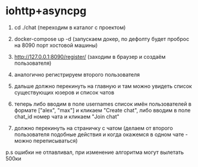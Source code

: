 # iohttp+asyncpg

1. cd ./chat (переходим в каталог с проектом)

2. docker-compose up -d  (запускаем докер, по дефолту будет проброс на 8090 порт хостовой машины)

3. http://127.0.0.1:8090/register/ (заходим в браузер и создаём пользователя)

4. аналогично регистрируем второго пользователя

5. дальше должно перекинуть на главную и там можно увидеть список существующих юзеров и список чатов

6. теперь либо вводим в поле usernames список имён пользователей в формате ["alex", "max"] и кликаем "Create chat",
либо вводим в поле chat_id номер чата и кликаем "Join chat"

7. должно перекинуть на страничку с чатом (делаем от второго пользователя подобные действия и когда окажемся в одном чате - можно переписываться)

p.s ошибки не отлавливал, при изменение алгоритма могут вылетать 500ки
